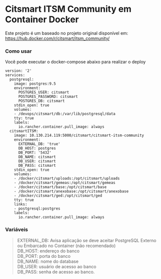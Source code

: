 # Citsmart ITSM Community em Container Docker

Este projeto é um baseado no projeto original disponível em: https://hub.docker.com/r/citsmart/itsm_community/

### Como usar

Você pode executar o docker-compose abaixo para realizar o deploy

```
version: '2'
services:
  postgresql:
    image: postgres:9.5
    environment:
      POSTGRES_USER: citsmart
      POSTGRES_PASSWORD: citsmart
      POSTGRES_DB: citsmart
    stdin_open: true
    volumes:
    - /devops/citsmart/db:/var/lib/postgresql/data
    tty: true
    labels:
      io.rancher.container.pull_image: always
  citsmartITSM:
    image: 10.130.214.119:5000/citsmart/citsmart-itsm-community
    environment:
      EXTERNAL_DB: 'true'
      DB_HOST: postgres
      DB_PORT: '5432'
      DB_NAME: citsmart
      DB_USER: citsmart
      DB_PASS: citsmart
    stdin_open: true
    volumes:
    - /docker/citsmart/uploads:/opt/citsmart/uploads
    - /docker/citsmart/gemeas:/opt/citsmart/gemeas
    - /docker/citsmart/base:/opt/citsmart/base
    - /docker/citsmart/anexobase:/opt/citsmart/anexobase
    - /docker/citsmart/ged:/opt/citsmart/ged
    tty: true
    links:
    - postgresql:postgres
    labels:
      io.rancher.container.pull_image: always
```

### Variáveis
> EXTERNAL_DB: Avisa aplicação se deve aceitar PostgreSQL Externo ou Embarcado no Container (não recomendado)  
> DB_HOST: endereço do banco  
> DB_PORT: porta do banco  
> DB_NAME: nome do database  
> DB_USER: usuário de acesso ao banco  
> DB_PASS: senha de acesso ao banco.  